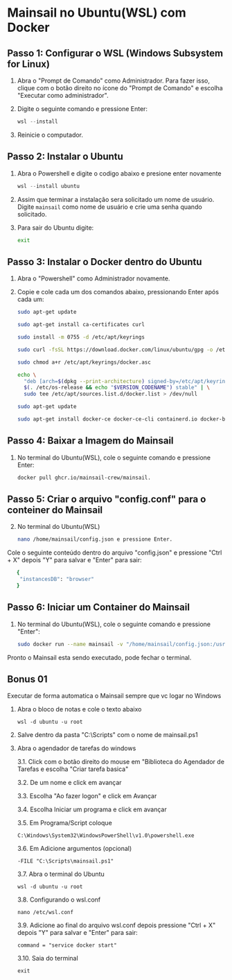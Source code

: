 # Mainsail no Ubuntu(WSL) com Docker

## Passo 1: Configurar o WSL (Windows Subsystem for Linux)

1. Abra o "Prompt de Comando" como Administrador. Para fazer isso, clique com o botão direito no ícone do "Prompt de Comando" e escolha "Executar como administrador".
   
2. Digite o seguinte comando e pressione Enter: 
   ```powershell
   wsl --install
   ```
3. Reinicie o computador.

## Passo 2: Instalar o Ubuntu
1. Abra o Powershell e digite o codigo abaixo e presione enter novamente
    ```Powershell
    wsl --install ubuntu 
    ```
2. Assim que terminar a instalação sera solicitado um nome de usuário. Digite `mainsail` como nome de usuário e crie uma senha quando solicitado.

3. Para sair do Ubuntu digite:
   ```bash
   exit
   ```

## Passo 3: Instalar o Docker dentro do Ubuntu

1. Abra o "Powershell" como Administrador novamente.

2. Copie e cole cada um dos comandos abaixo, pressionando Enter após cada um:
   ```bash
   sudo apt-get update
   ```
   ```bash
   sudo apt-get install ca-certificates curl
   ```
   ```bash
   sudo install -m 0755 -d /etc/apt/keyrings
   ```
   ```bash
   sudo curl -fsSL https://download.docker.com/linux/ubuntu/gpg -o /etc/apt/keyrings/docker.asc
   ```
   ```bash
   sudo chmod a+r /etc/apt/keyrings/docker.asc

   ```
   ```bash
   echo \
     "deb [arch=$(dpkg --print-architecture) signed-by=/etc/apt/keyrings/docker.asc] https://download.docker.com/linux/ubuntu \
     $(. /etc/os-release && echo "$VERSION_CODENAME") stable" | \
     sudo tee /etc/apt/sources.list.d/docker.list > /dev/null
    ```
   ```bash
   sudo apt-get update
    ```
   ```bash
   sudo apt-get install docker-ce docker-ce-cli containerd.io docker-buildx-plugin docker-compose-plugin
    ```

## Passo 4: Baixar a Imagem do Mainsail
1. No terminal do Ubuntu(WSL), cole o seguinte comando e pressione Enter: 
   
   ```bash
   docker pull ghcr.io/mainsail-crew/mainsail.
    ```

## Passo 5: Criar o arquivo "config.conf" para o conteiner do Mainsail
2. No terminal do Ubuntu(WSL)
    ```bash
    nano /home/mainsail/config.json e pressione Enter.
    ```
Cole o seguinte conteúdo dentro do arquivo "config.json" e pressione "Ctrl + X" depois "Y" para salvar e "Enter" para sair:
```bash
   {
    "instancesDB": "browser"
   }
```

## Passo 6: Iniciar um Container do Mainsail
1. No terminal do Ubuntu(WSL), cole o seguinte comando e pressione "Enter":
    ```bash
    sudo docker run --name mainsail -v "/home/mainsail/config.json:/usr/share/nginx/html/config.json" -p
    ```

Pronto o Mainsail esta sendo executado, pode fechar o terminal.

## Bonus 01
Executar de forma automatica o Mainsail sempre que vc logar no Windows

1. Abra o bloco de notas e cole o texto abaixo
    ```
    wsl -d ubuntu -u root
    ```

2. Salve dentro da pasta "C:\Scripts" com o nome de mainsail.ps1

3. Abra o agendador de tarefas do windows

    3.1. Click com o botão direito do mouse em "Biblioteca do Agendador de Tarefas e escolha "Criar tarefa basica"

    3.2. De um nome e click em avançar

    3.3. Escolha "Ao fazer logon" e click em Avançar

    3.4. Escolha Iniciar um programa e click em avançar

    3.5. Em Programa/Script coloque
    ```
    C:\Windows\System32\WindowsPowerShell\v1.0\powershell.exe
    ```

    3.6. Em Adicione argumentos (opcional)
    ```
    -FILE "C:\Scripts\mainsail.ps1"
    ```

    3.7. Abra o terminal do Ubuntu
    ```
    wsl -d ubuntu -u root
    ```

    3.8. Configurando o wsl.conf
    ```
    nano /etc/wsl.conf
    ```

    3.9. Adicione ao final do arquivo wsl.conf depois pressione "Ctrl + X" depois "Y" para salvar e "Enter" para sair:
    ```
    command = "service docker start"
    ```
     3.10. Saia do terminal
     ```
     exit
     ```
